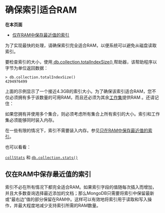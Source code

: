 # 确保索引适合RAM

**在本页面**

* [仅在RAM中保存最近值的索引](ensure-indexes-fit-in-ram.md#索引)

为了实现最快的处理，请确保索引完全适合RAM，以便系统可以避免从磁盘读取索引。

要检查索引的大小，使用[ db.collection.totalIndexSize\(\) ](https://docs.mongodb.com/master/reference/method/db.collection.totalIndexSize/#db.collection.totalIndexSize)帮助器，该帮助程序以字节为单位返回数据：

```text
> db.collection.totalIndexSize()
4294976499
```

上面的示例显示了一个接近4.3GB的索引大小。为了确保该索引适合RAM，您不仅必须拥有多于该数量的可用RAM，而且还必须为其余[工作集](https://docs.mongodb.com/master/reference/glossary/#term-working-set)提供RAM 。还请记住：

如果您拥有并使用多个集合，则必须考虑所有集合上所有索引的大小。索引和工作集必须能够同时装入内存。

在一些有限的情况下，索引不需要装入内存。参见[只在RAM中保存最近值的索引](https://docs.mongodb.com/master/tutorial/ensureindexes-fit-ram/#indexing-right%20-handed)。

也可以看看：

[`collStats`](https://docs.mongodb.com/master/reference/command/collStats/#dbcmd.collStats) 和 [`db.collection.stats()`](https://docs.mongodb.com/master/reference/method/db.collection.stats/#db.collection.stats)

## 仅在RAM中保存最近值的索引

索引不必在所有情况下都完全适合RAM。如果索引字段的值随每次插入而增加，并且大多数查询选择最近添加的文档；那么MongoDB只需要将索引中保留最新或“最右边”值的部分保留在RAM中。这样可以有效地将索引用于读取和写入操作，并最大程度地减少支持索引所需的RAM数量。

